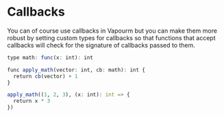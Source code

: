 # Callbacks

You can of course use callbacks in Vapourm but you can make
them more robust by setting custom types for callbacks
so that functions that accept callbacks will check for the
signature of callbacks passed to them.

```r
type math: func(x: int): int

func apply_math(vector: int, cb: math): int {
  return cb(vector) + 1
}

apply_math((1, 2, 3), (x: int): int => {
  return x * 3
})
```

